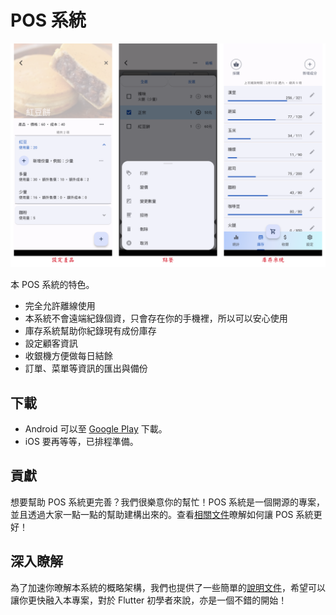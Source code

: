 # POS 系統

![Introduction](images/index-introduction.png)

本 POS 系統的特色。

-   完全允許離線使用
-   本系統不會遠端紀錄個資，只會存在你的手機裡，所以可以安心使用
-   庫存系統幫助你紀錄現有成份庫存
-   設定顧客資訊
-   收銀機方便做每日結餘
-   訂單、菜單等資訊的匯出與備份

## 下載

-   Android 可以至 [Google Play](https://play.google.com/store/apps/details?id=com.evanlu.possystem) 下載。
-   iOS 要再等等，已排程準備。

## 貢獻

想要幫助 POS 系統更完善？我們很樂意你的幫忙！POS 系統是一個開源的專案，並且透過大家一點一點的幫助建構出來的。查看[相關文件](about/contribute.md)暸解如何讓 POS 系統更好！

## 深入瞭解

為了加速你暸解本系統的概略架構，我們也提供了一些簡單的[說明文件](about/structure.md)，希望可以讓你更快融入本專案，對於 Flutter 初學者來說，亦是一個不錯的開始！
